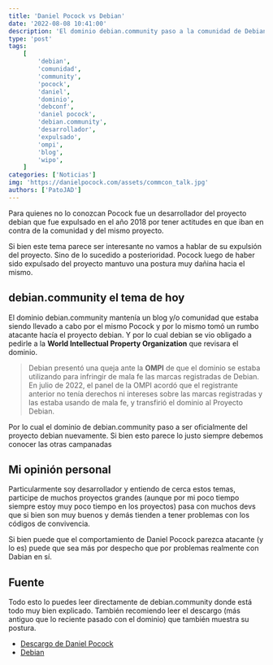 ```yaml
---
title: 'Daniel Pocock vs Debian'
date: '2022-08-08 10:41:00'
description: 'El dominio debian.community paso a la comunidad de Debian nuevamente y dejo de ser de Daniel Pocock'
type: 'post'
tags:
    [
        'debian',
        'comunidad',
        'community',
        'pocock',
        'daniel',
        'dominio',
        'debconf',
        'daniel pocock',
        'debian.community',
        'desarrollador',
        'expulsado',
        'ompi',
        'blog',
        'wipo',
    ]
categories: ['Noticias']
img: 'https://danielpocock.com/assets/commcon_talk.jpg'
authors: ['PatoJAD']
---
```


Para quienes no lo conozcan Pocock fue un desarrollador del proyecto debian que fue expulsado en el año 2018 por tener actitudes en que iban en contra de la comunidad y del mismo proyecto.

Si bien este tema parece ser interesante no vamos a hablar de su expulsión del proyecto. Sino de lo sucedido a posterioridad. Pocock luego de haber sido expulsado del proyecto mantuvo una postura muy dañina hacia el mismo.

## debian.community el tema de hoy

El dominio debian.community mantenía un blog y/o comunidad que estaba siendo llevado a cabo por el mismo Pocock y por lo mismo tomó un rumbo atacante hacía el proyecto debian. Y por lo cual debian se vio obligado a pedirle a la **World Intellectual Property Organization** que revisara el dominio.

> Debian presentó una queja ante la **OMPI** de que el dominio se estaba utilizando para infringir de mala fe las marcas registradas de Debian. En julio de 2022, el panel de la OMPI acordó que el registrante anterior no tenía derechos ni intereses sobre las marcas registradas y las estaba usando de mala fe, y transfirió el dominio al Proyecto Debian.

Por lo cual el dominio de debian.community paso a ser oficialmente del proyecto debian nuevamente. Si bien esto parece lo justo siempre debemos conocer las otras campanadas

## Mi opinión personal

Particularmente soy desarrollador y entiendo de cerca estos temas, participe de muchos proyectos grandes (aunque por mi poco tiempo siempre estoy muy poco tiempo en los proyectos) pasa con muchos devs que si bien son muy buenos y demás tienden a tener problemas con los códigos de convivencia.

Si bien puede que el comportamiento de Daniel Pocock parezca atacante (y lo es) puede que sea más por despecho que por problemas realmente con Dabian en sí.

## Fuente

Todo esto lo puedes leer directamente de debian.community donde está todo muy bien explicado. También recomiendo leer el descargo (más antiguo que lo reciente pasado con el dominio) que también muestra su postura.

-   [Descargo de Daniel Pocock](https://danielpocock.com/debian-debconf-diversity-harassment-abuse-expulsion/)
-   [Debian](https://www.debian.org/legal/debian-community-site)
